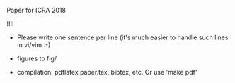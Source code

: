 Paper for ICRA 2018


!!!!
- Please write one sentence per line (it's much easier to handle such lines in vi/vim :-)

- figures to fig/

- compilation: pdflatex paper.tex, bibtex, etc. Or use 'make pdf'





